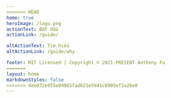 ```yaml
---
<<<<<<< HEAD
home: true
heroImage: /logo.png
actionText: Bắt đầu
actionLink: /guide/

altActionText: Tìm hiểu
altActionLink: /guide/why

footer: MIT Licensed | Copyright © 2021-PRESENT Anthony Fu
=======
layout: home
markdownStyles: false
>>>>>>> 4ee072e055e04965fad621e5941c6905ef2a2be0
---
```


<LandingPage />
